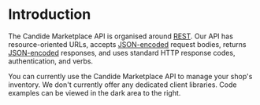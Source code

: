 # Introduction

The Candide Marketplace API is organised around [REST](https://en.wikipedia.org/wiki/Representational_state_transfer). Our API has resource-oriented URLs, accepts [JSON-encoded](http://www.json.org/) request bodies, returns [JSON-encoded](http://www.json.org/) responses, and uses standard HTTP response codes, authentication, and verbs.

You can currently use the Candide Marketplace API to manage your shop's inventory. We don't currently offer any dedicated client libraries. Code examples can be viewed in the dark area to the right.
